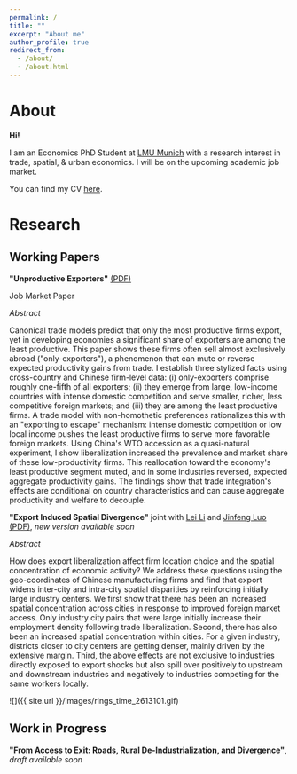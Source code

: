 ```yaml
---
permalink: /
title: ""
excerpt: "About me"
author_profile: true
redirect_from: 
  - /about/
  - /about.html
---
```

# About

**Hi!**

I am an Economics PhD Student at [LMU Munich](https://www.econ.lmu.de/en/) with a research interest in trade, spatial, & urban economics. I will be on the upcoming academic job market.

You can find my CV [here](https://jonascasper.github.io/files/CV_JC.pdf).

# Research
## Working Papers
**"Unproductive Exporters"** [(PDF)](https://jonascasper.github.io/files/JMP_Casper.pdf)

Job Market Paper

*Abstract*

Canonical trade models predict that only the most productive firms export, yet in developing economies a significant share of exporters are among the least productive. This paper shows these firms often sell almost exclusively abroad ("only-exporters"), a phenomenon that can mute or reverse expected productivity gains from trade. I establish three stylized facts using cross-country and Chinese firm-level data: (i) only-exporters comprise roughly one-fifth of all exporters; (ii) they emerge from large, low-income countries with intense domestic competition and serve smaller, richer, less competitive foreign markets; and (iii) they are among the least productive firms. A trade model with non-homothetic preferences rationalizes this with an "exporting to escape" mechanism: intense domestic competition or low local income pushes the least productive firms to serve more favorable foreign markets. Using China's WTO accession as a quasi-natural experiment, I show liberalization increased the prevalence and market share of these low-productivity firms. This reallocation toward the economy's least productive segment muted, and in some industries reversed, expected aggregate productivity gains. The findings show that trade integration's effects are conditional on country characteristics and can cause aggregate productivity and welfare to decouple.


**"Export Induced Spatial Divergence"** joint with [Lei Li](https://lei-li-economics.weebly.com/) and [Jinfeng Luo](https://sites.google.com/view/jinfengluo/home) [(PDF)](https://jonascasper.github.io/files/EISD_202310.pdf), *new version available soon*

*Abstract*

How does export liberalization affect firm location choice and the spatial concentration of economic activity? We address these questions using the geo-coordinates of Chinese manufacturing firms and find that export widens inter-city and intra-city spatial disparities by reinforcing initially large industry centers. We first show that there has been an increased spatial concentration across cities in response to improved foreign market access. Only industry city pairs that were large initially increase their employment density following trade liberalization. Second, there has also been an increased spatial concentration within cities. For a given industry, districts closer to city centers are getting denser, mainly driven by the extensive margin. Third, the above effects are not exclusive to industries directly exposed to export shocks but also spill over positively to upstream and downstream industries and negatively to industries competing for the same workers locally.

![]({{ site.url }}/images/rings_time_2613101.gif)

## Work in Progress
**"From Access to Exit: Roads, Rural De-Industrialization, and Divergence"**, *draft available soon*


